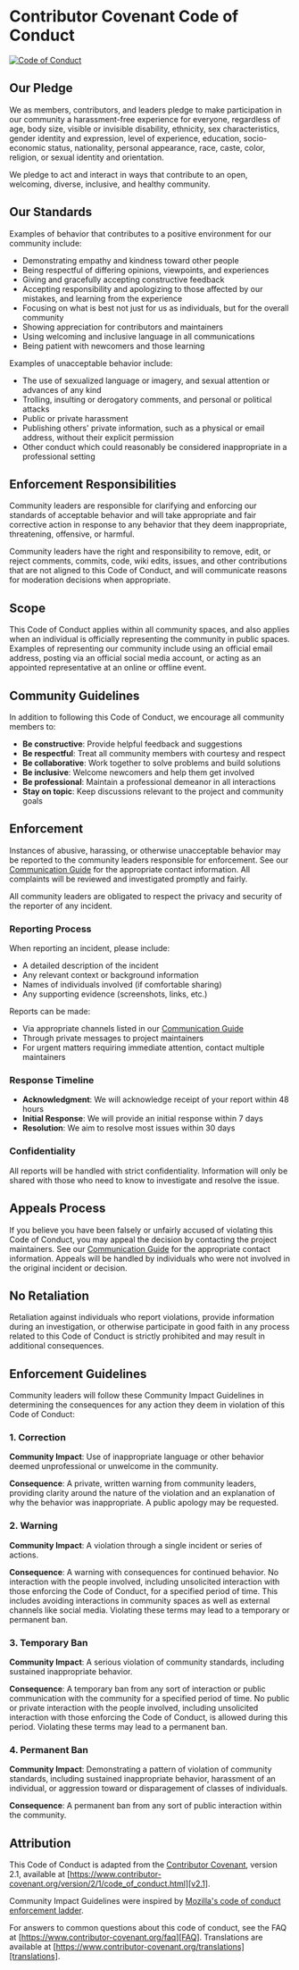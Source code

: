 <!--
SPDX-FileCopyrightText: Copyright (c) 2025 Broadsage <opensource@broadsage.com>

SPDX-License-Identifier: Apache-2.0
-->

# Contributor Covenant Code of Conduct

[![Code of Conduct](https://img.shields.io/badge/Code%20of%20Conduct-2.1-4baaaa.svg?style=flat)](CODE_OF_CONDUCT.md)

## Our Pledge

We as members, contributors, and leaders pledge to make participation in our
community a harassment-free experience for everyone, regardless of age, body
size, visible or invisible disability, ethnicity, sex characteristics, gender
identity and expression, level of experience, education, socio-economic status,
nationality, personal appearance, race, caste, color, religion, or sexual
identity and orientation.

We pledge to act and interact in ways that contribute to an open, welcoming,
diverse, inclusive, and healthy community.

## Our Standards

Examples of behavior that contributes to a positive environment for our
community include:

- Demonstrating empathy and kindness toward other people
- Being respectful of differing opinions, viewpoints, and experiences
- Giving and gracefully accepting constructive feedback
- Accepting responsibility and apologizing to those affected by our mistakes,
  and learning from the experience
- Focusing on what is best not just for us as individuals, but for the overall
  community
- Showing appreciation for contributors and maintainers
- Using welcoming and inclusive language in all communications
- Being patient with newcomers and those learning

Examples of unacceptable behavior include:

- The use of sexualized language or imagery, and sexual attention or advances of
  any kind
- Trolling, insulting or derogatory comments, and personal or political attacks
- Public or private harassment
- Publishing others' private information, such as a physical or email address,
  without their explicit permission
- Other conduct which could reasonably be considered inappropriate in a
  professional setting

## Enforcement Responsibilities

Community leaders are responsible for clarifying and enforcing our standards of
acceptable behavior and will take appropriate and fair corrective action in
response to any behavior that they deem inappropriate, threatening, offensive,
or harmful.

Community leaders have the right and responsibility to remove, edit, or reject
comments, commits, code, wiki edits, issues, and other contributions that are
not aligned to this Code of Conduct, and will communicate reasons for moderation
decisions when appropriate.

## Scope

This Code of Conduct applies within all community spaces, and also applies when
an individual is officially representing the community in public spaces.
Examples of representing our community include using an official email address,
posting via an official social media account, or acting as an appointed
representative at an online or offline event.

## Community Guidelines

In addition to following this Code of Conduct, we encourage all community members to:

- **Be constructive**: Provide helpful feedback and suggestions
- **Be respectful**: Treat all community members with courtesy and respect
- **Be collaborative**: Work together to solve problems and build solutions
- **Be inclusive**: Welcome newcomers and help them get involved
- **Be professional**: Maintain a professional demeanor in all interactions
- **Stay on topic**: Keep discussions relevant to the project and community goals

## Enforcement

Instances of abusive, harassing, or otherwise unacceptable behavior may be
reported to the community leaders responsible for enforcement. See our [Communication Guide](docs/communication.md#-email-contacts) for the appropriate contact information.
All complaints will be reviewed and investigated promptly and fairly.

All community leaders are obligated to respect the privacy and security of the
reporter of any incident.

### Reporting Process

When reporting an incident, please include:

- A detailed description of the incident
- Any relevant context or background information
- Names of individuals involved (if comfortable sharing)
- Any supporting evidence (screenshots, links, etc.)

Reports can be made:

- Via appropriate channels listed in our [Communication Guide](docs/communication.md#-email-contacts)
- Through private messages to project maintainers
- For urgent matters requiring immediate attention, contact multiple maintainers

### Response Timeline

- **Acknowledgment**: We will acknowledge receipt of your report within 48 hours
- **Initial Response**: We will provide an initial response within 7 days
- **Resolution**: We aim to resolve most issues within 30 days

### Confidentiality

All reports will be handled with strict confidentiality. Information will only be shared with those who need to know to investigate and resolve the issue.

## Appeals Process

If you believe you have been falsely or unfairly accused of violating this Code of Conduct, you may appeal the decision by contacting the project maintainers. See our [Communication Guide](docs/communication.md#-email-contacts) for the appropriate contact information. Appeals will be handled by individuals who were not involved in the original incident or decision.

## No Retaliation

Retaliation against individuals who report violations, provide information during an investigation, or otherwise participate in good faith in any process related to this Code of Conduct is strictly prohibited and may result in additional consequences.

## Enforcement Guidelines

Community leaders will follow these Community Impact Guidelines in determining
the consequences for any action they deem in violation of this Code of Conduct:

### 1. Correction

**Community Impact**: Use of inappropriate language or other behavior deemed
unprofessional or unwelcome in the community.

**Consequence**: A private, written warning from community leaders, providing
clarity around the nature of the violation and an explanation of why the
behavior was inappropriate. A public apology may be requested.

### 2. Warning

**Community Impact**: A violation through a single incident or series of
actions.

**Consequence**: A warning with consequences for continued behavior. No
interaction with the people involved, including unsolicited interaction with
those enforcing the Code of Conduct, for a specified period of time. This
includes avoiding interactions in community spaces as well as external channels
like social media. Violating these terms may lead to a temporary or permanent
ban.

### 3. Temporary Ban

**Community Impact**: A serious violation of community standards, including
sustained inappropriate behavior.

**Consequence**: A temporary ban from any sort of interaction or public
communication with the community for a specified period of time. No public or
private interaction with the people involved, including unsolicited interaction
with those enforcing the Code of Conduct, is allowed during this period.
Violating these terms may lead to a permanent ban.

### 4. Permanent Ban

**Community Impact**: Demonstrating a pattern of violation of community
standards, including sustained inappropriate behavior, harassment of an
individual, or aggression toward or disparagement of classes of individuals.

**Consequence**: A permanent ban from any sort of public interaction within the
community.

## Attribution

This Code of Conduct is adapted from the [Contributor Covenant][homepage],
version 2.1, available at
[https://www.contributor-covenant.org/version/2/1/code_of_conduct.html][v2.1].

Community Impact Guidelines were inspired by
[Mozilla's code of conduct enforcement ladder][Mozilla CoC].

For answers to common questions about this code of conduct, see the FAQ at
[https://www.contributor-covenant.org/faq][FAQ]. Translations are available at
[https://www.contributor-covenant.org/translations][translations].

[homepage]: https://www.contributor-covenant.org
[v2.1]: https://www.contributor-covenant.org/version/2/1/code_of_conduct.html
[Mozilla CoC]: https://github.com/mozilla/diversity
[FAQ]: https://www.contributor-covenant.org/faq
[translations]: https://www.contributor-covenant.org/translations
